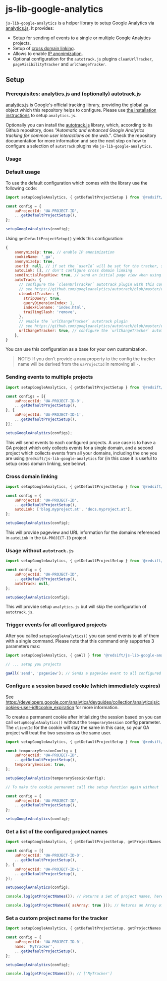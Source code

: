 # js-lib-google-analytics

`js-lib-google-analytics` is a helper library to setup Google Analytics via [analytics.js](https://developers.google.com/analytics/devguides/collection/analyticsjs/). It provides:

* Setup for sending of events to a single or multiple Google Analytics projects.
* Setup of [cross domain linking](https://support.google.com/analytics/answer/1034342?hl=en).
* Allows to enable [IP anonimization](https://developers.google.com/analytics/devguides/collection/analyticsjs/ip-anonymization).
* Optional configuration for the `autotrack.js` plugins `cleanUrlTracker`, `pageVisibilityTracker` and `urlChangeTracker`.

## Setup

### Prerequisites: analytics.js and (optionally) autotrack.js

[analytics.js](https://developers.google.com/analytics/devguides/collection/analyticsjs/) is Google's official tracking library, providing the global `ga` object which this repository helps to configure. Please use [the installation instructions](https://developers.google.com/analytics/devguides/collection/analyticsjs/) to setup `analytics.js`.

Optionally you can install the [autotrack.js](https://github.com/googleanalytics/autotrack) library, which, according to its Github repository, does *"Automatic and enhanced Google Analytics tracking for common user interactions on the web."*. Check the repository documentation for more information and see the next step on how to configure a selection of `autotrack` plugins via `js-lib-google-analytics`.

### Usage

### Default usage

To use the default configuration which comes with the library use the following code:

```javascript
import setupGoogleAnalytics, { getDefaultProjectSetup } from '@redsift/js-lib-google-analytics';

const config = {
    uaProjectId: 'UA-PROJECT-ID',
    ...getDefaultProjectSetup(),
};

setupGoogleAnalytics(config);
```

Using `getDefaultProjectSetup()` yields this configuration:

```javascript
{
    anonymizeIp: true, // enable IP anonimization
    cookieName: '_ga',
    anonymizeIp: true,
    userId: null, // if set the `userId` will be set for the tracker, see https://developers.google.com/analytics/devguides/collection/analyticsjs/field-reference#userId
    autoLink: [], // don't configure cross domain linking 
    sendInitialPageView: true, // send an initial page view when using `setupGoogleAnalytics()`
    autoTrack: {
      // configure the `cleanUrlTracker` autotrack plugin with this configuration
      // see https://github.com/googleanalytics/autotrack/blob/master/docs/plugins/clean-url-tracker.md        
      cleanUrlTracker: {
        stripQuery: true,
        queryDimensionIndex: 1,
        indexFilename: 'index.html',
        trailingSlash: 'remove',
      },
      // enable the `urlChangeTracker` autotrack plugin
      // see https://github.com/googleanalytics/autotrack/blob/master/docs/plugins/url-change-tracker.md#differentiating-between-virtual-pageviews-and-the-initial-pageview
      urlChangeTracker: true, // configure the `urlChangeTracker` autotrack plugin with this configuration
    },
}
```

You can use this configuration as a base for your own customization.

> NOTE: If you don't provide a `name` property to the config the tracker name will be derived from the `uaProjectId` in removing all `-`.

### Sending events to multiple projects

```javascript
import setupGoogleAnalytics, { getDefaultProjectSetup } from '@redsift/js-lib-google-analytics';

const configs = [{
    uaProjectId: 'UA-PROJECT-ID-0',
    ...getDefaultProjectSetup(),
}, {
    uaProjectId: 'UA-PROJECT-ID-1',
    ...getDefaultProjectSetup(),
}];

setupGoogleAnalytics(configs);
```

This will send events to each configured projects. A use case is to have a GA project which only collects events for a single domain, and a second project which collects events from all your domains, including the one you are using `@redsift/js-lib-google-analytics` for (in this case it is useful to setup cross domain linking, see below).

### Cross domain linking

```javascript
import setupGoogleAnalytics, { getDefaultProjectSetup } from '@redsift/js-lib-google-analytics';

const config = {
    uaProjectId: 'UA-PROJECT-ID',
    ...getDefaultProjectSetup(),
    autoLink: ['blog.myproject.at', 'docs.myproject.at'],
};

setupGoogleAnalytics(config);
```

This will provide pageview and URL information for the domains referenced in `autoLink` in the `UA-PROJECT-ID` project.

### Usage without `autotrack.js`

```javascript
import setupGoogleAnalytics, { getDefaultProjectSetup } from '@redsift/js-lib-google-analytics';

const config = {
    uaProjectId: 'UA-PROJECT-ID',
    ...getDefaultProjectSetup(),
    autoTrack: null,
};

setupGoogleAnalytics(config);
```

This will provide setup `analytics.js` but will skip the configuration of `autotrack.js`.

### Trigger events for all configured projects

After you called `setupGoogleAnalytics()` you can send events to all of them with a single command. Please note that this command only supportes 3 parameters max:

```javascript
import setupGoogleAnalytics, { gaAll } from '@redsift/js-lib-google-analytics';

// ... setup you projects

gaAll('send', 'pageview'); // Sends a pageview event to all configured projects.
```

### Configure a session based cookie (which immediately expires)

See https://developers.google.com/analytics/devguides/collection/analyticsjs/cookies-user-id#cookie_expiration for more information.

To create a permanent cookie after initializing the session based on you can call `setupGoogleAnalytics()` without the `temporarySession` config parameter. The `clientId` for the cookie will stay the same in this case, so your GA project will treat the two sessions as the same user.

```javascript
import setupGoogleAnalytics, { getDefaultProjectSetup } from '@redsift/js-lib-google-analytics';

const temporarySessionConfig = {
    uaProjectId: 'UA-PROJECT-ID',
    ...getDefaultProjectSetup(),
    temporarySession: true,
};

setupGoogleAnalytics(temporarySessionConfig);

// To make the cookie permanent call the setup function again without `temporarySession`:

const config = {
    uaProjectId: 'UA-PROJECT-ID',
    ...getDefaultProjectSetup(),
};

setupGoogleAnalytics(config);
```

### Get a list of the configured project names

```javascript
import setupGoogleAnalytics, { getDefaultProjectSetup, getProjectNames } from '@redsift/js-lib-google-analytics';

const config = [{
    uaProjectId: 'UA-PROJECT-ID-0',
    ...getDefaultProjectSetup(),
}, {
    uaProjectId: 'UA-PROJECT-ID-1',
    ...getDefaultProjectSetup(),
}];

setupGoogleAnalytics(config);

console.log(getProjectNames()); // Returns a Set of project names, here: ['UA-PROJECT-ID-0' 'UA-PROJECT-ID-1']

console.log(getProjectNames({ asArray: true })); // Returns an Array of project names, here: ['UA-PROJECT-ID-0' 'UA-PROJECT-ID-1']
```

### Set a custom project name for the tracker

```javascript
import setupGoogleAnalytics, { getDefaultProjectSetup, getProjectNames } from '@redsift/js-lib-google-analytics';

const config = {
    uaProjectId: 'UA-PROJECT-ID-0',
    name: 'MyTracker',
    ...getDefaultProjectSetup(),
};

setupGoogleAnalytics(config);

console.log(getProjectNames()); // ['MyTracker']
```